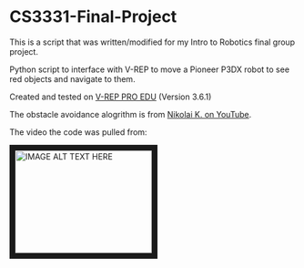 
# CS3331-Final-Project

This is a script that was written/modified for my Intro to Robotics final group project.

Python script to interface with V-REP to move a Pioneer P3DX robot to see red objects and navigate to them.

Created and tested on [V-REP PRO EDU](http://www.coppeliarobotics.com/) (Version 3.6.1)

The obstacle avoidance alogrithm is from [Nikolai K. on YouTube](https://www.youtube.com/channel/UC2P7h5Vik9tLafPQ2hlKVLA).

The video the code was pulled from:

<a href="http://www.youtube.com/watch?feature=player_embedded&v=SQont-mTnfM
" target="_blank"><img src="http://img.youtube.com/vi/SQont-mTnfM/0.jpg"
alt="IMAGE ALT TEXT HERE" width="240" height="180" border="10" /></a>
